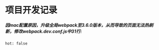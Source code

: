 # 项目开发记录

##### 因mac配置原因，升级全局webpack至3.6.0版本，从而导致的页面无法热刷新，修改webpack.dev.conf.js中31行:

`hot: false`

